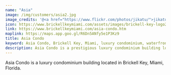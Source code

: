 ```yaml
---
name: "Asia"
image: /img/customers/asia2.jpg
image_credits: '@<a href="https://www.flickr.com/photos/jikatu/">jikatu</a>'
icon: https://www.brickellkeymiami.com/assets/images/brickell-key-logo2-1.webp
link: https://www.brickellkeymiami.com/asia-condo.htm
maplink: https://maps.app.goo.gl/R6Dn5ANfy5e1P3Kz9 
title: Asia Condo
keyword: Asia Condo, Brickell Key, Miami, luxury condominium, waterfront living
description: Asia Condo is a prestigious luxury condominium building located in the exclusive Brickell Key island in Miami, Florida.
---
```

Asia Condo is a luxury condominium building located in Brickell Key, Miami, Florida.
